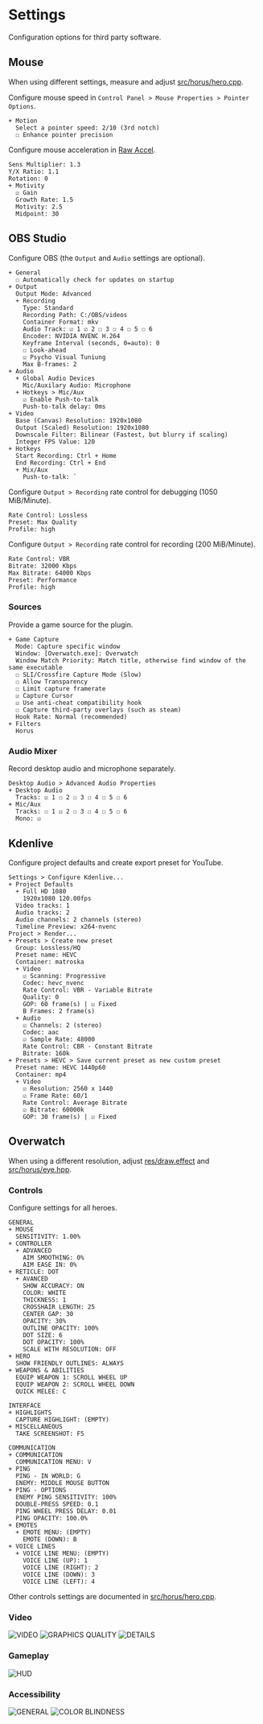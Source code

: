 # Settings
Configuration options for third party software.

## Mouse
When using different settings, measure and adjust [src/horus/hero.cpp](src/horus/hero.cpp).

Configure mouse speed in `Control Panel > Mouse Properties > Pointer Options`.

```
+ Motion
  Select a pointer speed: 2/10 (3rd notch)
  ☐ Enhance pointer precision
```

Configure mouse acceleration in [Raw Accel][rawaccel].

```
Sens Multiplier: 1.3
Y/X Ratio: 1.1
Rotation: 0
+ Motivity
  ☑ Gain
  Growth Rate: 1.5
  Motivity: 2.5
  Midpoint: 30
```

## OBS Studio
Configure OBS (the `Output` and `Audio` settings are optional).

```
+ General
  ☐ Automatically check for updates on startup
+ Output
  Output Mode: Advanced
  + Recording
    Type: Standard
    Recording Path: C:/OBS/videos
    Container Format: mkv
    Audio Track: ☑ 1 ☑ 2 ☐ 3 ☐ 4 ☐ 5 ☐ 6
    Encoder: NVIDIA NVENC H.264
    Keyframe Interval (seconds, 0=auto): 0
    ☐ Look-ahead
    ☑ Psycho Visual Tuniung
    Max B-frames: 2
+ Audio
  + Global Audio Devices
    Mic/Auxilary Audio: Microphone
  + Hotkeys > Mic/Aux
    ☑ Enable Push-to-talk
    Push-to-talk delay: 0ms
+ Video
  Base (Canvas) Resolution: 1920x1080
  Output (Scaled) Resolution: 1920x1080
  Downscale Filter: Bilinear (Fastest, but blurry if scaling)
  Integer FPS Value: 120
+ Hotkeys
  Start Recording: Ctrl + Home
  End Recording: Ctrl + End
  + Mix/Aux
    Push-to-talk: `
```

Configure `Output > Recording` rate control for debugging (1050 MiB/Minute).

```
Rate Control: Lossless
Preset: Max Quality
Profile: high
```

Configure `Output > Recording` rate control for recording (200 MiB/Minute).

```
Rate Control: VBR
Bitrate: 32000 Kbps
Max Bitrate: 64000 Kbps
Preset: Performance
Profile: high
```

### Sources
Provide a game source for the plugin.

```
+ Game Capture
  Mode: Capture specific window
  Window: [Overwatch.exe]: Overwatch
  Window Match Priority: Match title, otherwise find window of the same executable
  ☐ SLI/Crossfire Capture Mode (Slow)
  ☐ Allow Transparency
  ☐ Limit capture framerate
  ☑ Capture Cursor
  ☑ Use anti-cheat compatibility hook
  ☐ Capture third-party overlays (such as steam)
  Hook Rate: Normal (recommended)
+ Filters
  Horus
```

### Audio Mixer
Record desktop audio and microphone separately.

```
Desktop Audio > Advanced Audio Properties
+ Desktop Audio
  Tracks: ☑ 1 ☐ 2 ☐ 3 ☐ 4 ☐ 5 ☐ 6
+ Mic/Aux
  Tracks: ☐ 1 ☑ 2 ☐ 3 ☐ 4 ☐ 5 ☐ 6
  Mono: ☑
```

## Kdenlive
Configure project defaults and create export preset for YouTube.

```
Settings > Configure Kdenlive...
+ Project Defaults
  + Full HD 1080
    1920x1080 120.00fps
  Video tracks: 1
  Audio tracks: 2
  Audio channels: 2 channels (stereo)
  Timeline Preview: x264-nvenc
Project > Render...
+ Presets > Create new preset
  Group: Lossless/HQ
  Preset name: HEVC
  Container: matroska
  + Video
    ☑ Scanning: Progressive
    Codec: hevc_nvenc
    Rate Control: VBR - Variable Bitrate
    Quality: 0
    GOP: 60 frame(s) | ☑ Fixed
    B Frames: 2 frame(s)
  + Audio
    ☑ Channels: 2 (stereo)
    Codec: aac
    ☑ Sample Rate: 48000
    Rate Control: CBR - Constant Bitrate
    Bitrate: 160k
+ Presets > HEVC > Save current preset as new custom preset
  Preset name: HEVC 1440p60
  Container: mp4
  + Video
    ☑ Resolution: 2560 x 1440
    ☑ Frame Rate: 60/1
    Rate Control: Average Bitrate
    ☑ Bitrate: 60000k
    GOP: 30 frame(s) | ☑ Fixed
```

## Overwatch
When using a different resolution, adjust [res/draw.effect](res/draw.effect)
and [src/horus/eye.hpp](src/horus/eye.hpp).

### Controls
Configure settings for all heroes.

```
GENERAL
+ MOUSE
  SENSITIVITY: 1.00%
+ CONTROLLER
  + ADVANCED
    AIM SMOOTHING: 0%
    AIM EASE IN: 0%
+ RETICLE: DOT
  + AVANCED
    SHOW ACCURACY: ON
    COLOR: WHITE
    THICKNESS: 1
    CROSSHAIR LENGTH: 25
    CENTER GAP: 30
    OPACITY: 30%
    OUTLINE OPACITY: 100%
    DOT SIZE: 6
    DOT OPACITY: 100%
    SCALE WITH RESOLUTION: OFF
+ HERO
  SHOW FRIENDLY OUTLINES: ALWAYS
+ WEAPONS & ABILITIES
  EQUIP WEAPON 1: SCROLL WHEEL UP
  EQUIP WEAPON 2: SCROLL WHEEL DOWN
  QUICK MELEE: C

INTERFACE
+ HIGHLIGHTS
  CAPTURE HIGHLIGHT: (EMPTY)
+ MISCELLANEOUS
  TAKE SCREENSHOT: F5

COMMUNICATION
+ COMMUNICATION
  COMMUNICATION MENU: V
+ PING
  PING - IN WORLD: G
  ENEMY: MIDDLE MOUSE BUTTON
+ PING - OPTIONS
  ENEMY PING SENSITIVITY: 100%
  DOUBLE-PRESS SPEED: 0.1
  PING WHEEL PRESS DELAY: 0.01
  PING OPACITY: 100.0%
+ EMOTES
  + EMOTE MENU: (EMPTY)
    EMOTE (DOWN): B
+ VOICE LINES
  + VOICE LINE MENU: (EMPTY)
    VOICE LINE (UP): 1
    VOICE LINE (RIGHT): 2
    VOICE LINE (DOWN): 3
    VOICE LINE (LEFT): 4
```

Other controls settings are documented in [src/horus/hero.cpp](src/horus/hero.cpp).

### Video
![VIDEO](res/images/settings/1-video-video.jpg "VIDEO")
![GRAPHICS QUALITY](res/images/settings/2-video-graphics-quality.jpg "GRAPHICS QUALITY")
![DETAILS](res/images/settings/3-video-details.jpg "DETAILS")

### Gameplay
![HUD](res/images/settings/4-gameplay-hud.jpg "HUD")

### Accessibility
![GENERAL](res/images/settings/5-accessibility-general.jpg "GENERAL")
![COLOR BLINDNESS](res/images/settings/6-accessibility-color-blindness.jpg "COLOR BLINDNESS")

[rawaccel]: https://github.com/a1xd/rawaccel
